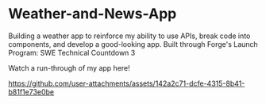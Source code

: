 # Weather-and-News-App
Building a weather app to reinforce my ability to use APIs, break code into components, and develop a good-looking app. Built through Forge's Launch Program: SWE Technical Countdown 3

Watch a run-through of my app here!

https://github.com/user-attachments/assets/142a2c71-dcfe-4315-8b41-b81f1e73e0be

